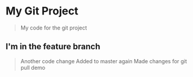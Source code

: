 # My Git Project

> My code for the git project

## I'm in the feature branch

> Another code change
> Added to master again
> Made changes for git pull demo
